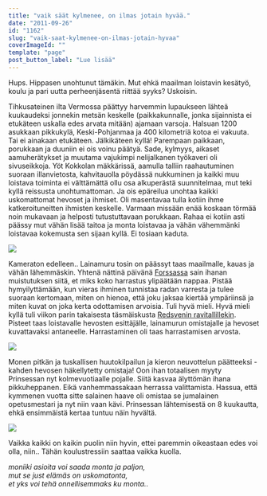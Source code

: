 ```yaml
---
title: "vaik säät kylmenee, on ilmas jotain hyvää."
date: "2011-09-26"
id: "1162"
slug: "vaik-saat-kylmenee-on-ilmas-jotain-hyvaa"
coverImageId: ""
template: "page"
post_button_label: "Lue lisää"
---
```


Hups. Hippasen unohtunut tämäkin. Mut ehkä maailman loistavin kesätyö, koulu ja pari uutta perheenjäsentä riittää syyks? Uskoisin.

  

Tihkusateinen ilta Vermossa päättyy harvemmin lupaukseen lähteä kuukaudeksi jonnekin metsän keskelle (paikkakunnalle, jonka sijainnista ei etukäteen uskalla edes arvata mitään) ajamaan varsoja. Halsuan 1200 asukkaan pikkukylä, Keski-Pohjanmaa ja 400 kilometriä kotoa ei vakuuta. Tai ei ainakaan etukäteen. Jälkikäteen kyllä! Parempaan paikkaan, porukkaan ja duuniin ei ois voinu päätyä. Sade, kylmyys, aikaset aamuherätykset ja muutama vajukimpi nelijalkanen työkaveri oli sivuseikkoja. Yöt Kokkolan mäkkärissä, aamulla talliin raahautuminen suoraan illanvietosta, kahvitauolla pöydässä nukkuminen ja kaikki muu loistava toiminta ei välttämättä ollu osa alkuperästä suunnitelmaa, mut teki kyllä reissusta unohtumattoman. Ja ois epäreilua unohtaa kaikki uskomattomat hevoset ja ihmiset. Oli masentavaa tulla kotiin ihme katkeroituneitten ihmisten keskelle. Varmaan missään enää koskaan törmää noin mukavaan ja helposti tutustuttavaan porukkaan. Rahaa ei kotiin asti päässy mut vähän lisää taitoa ja monta loistavaa ja vähän vähemmänki loistavaa kokemusta sen sijaan kyllä. Ei tosiaan kaduta.

  

[![](/images/nimet%25C3%25B6n41.png)](http://3.bp.blogspot.com/-9L7ma-L1GMU/ToC85QDRxkI/AAAAAAAAAHc/ezLOG4S2tJo/s1600/nimet%25C3%25B6n41.png)

  

Kameraton edelleen.. Lainamuru tosin on päässyt taas maailmalle, kauas ja vähän lähemmäskin. Yhtenä nättinä päivänä [Forssassa](http://maisaw.otukset.fi/kuvat/2011/Ravit/TotoTV+Forssa+3/) sain ihanan muistutuksen siitä, et miks koko harrastus ylipäätään nappaa. Pistää hymyilyttämään, kun vieras ihminen tunnistaa radan varresta ja tulee suoraan kertomaan, miten on hienoa, että joku jaksaa kiertää ympäriinsä ja miten kuvat on joka kerta odottamisen arvoisia. Tuli hyvä mieli. Hyvä mieli kyllä tuli viikon parin takaisesta täsmäiskusta [Redsvenin ravitallillekin](http://maisaw.otukset.fi/kuvat/2011/Tallit+ja+hevoset/Ravitalli+Marko+Redsven/). Pisteet taas loistavalle hevosten esittäjälle, lainamurun omistajalle ja hevoset kuvattavaksi antaneelle. Harrastaminen oli taas harrastamisen arvosta.

  

[![](/images/DSC_1434.png)](http://3.bp.blogspot.com/-ifmSysHhjoQ/ToC839ugeEI/AAAAAAAAAHY/R9ACpvWwMEE/s1600/DSC_1434.png)

  

Monen pitkän ja tuskallisen huutokilpailun ja kieron neuvottelun päätteeksi - kahden hevosen häkellytetty omistaja! Oon ihan totaalisen myyty Prinsessan nyt kolmevuotiaalle pojalle. Siitä kasvaa älyttömän ihana pikkuheppanen. Eikä vanhemmassakaan herrassa valittamista. Hassua, että kymmenen vuotta sitte salainen haave oli omistaa se jumalainen opetusmestari ja nyt niin vaan kävi. Prinsessan lähtemisestä on 8 kuukautta, ehkä ensimmäistä kertaa tuntuu näin hyvältä. 

  

[![](/images/AAARGH.png)](http://1.bp.blogspot.com/-1gR_DaEbdKw/ToC815ochwI/AAAAAAAAAHU/OtF8So0Esho/s1600/AAARGH.png)

  

Vaikka kaikki on kaikin puolin niin hyvin, ettei paremmin oikeastaan edes voi olla, niin.. Tähän koulustressiin saattaa vaikka kuolla.

  

_moniiki asioita voi saada monta ja paljon,_  
_mut se just elämäs on uskomatonta,_  
_et yks voi tehä onnellisemmaks ku monta.._
